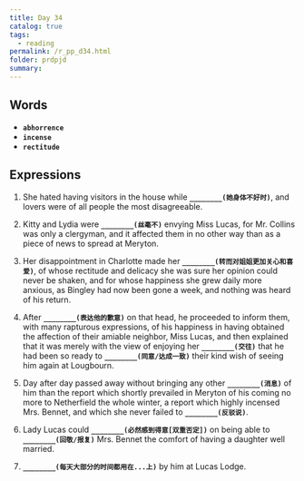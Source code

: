 ```yaml
---
title: Day 34
catalog: true
tags: 
  - reading
permalink: /r_pp_d34.html
folder: prdpjd
summary: 
---
```


## Words

-   <b data-toggle="tooltip" data-original-title="{{site.data.glossary.abhorrence}}">`abhorrence`</b>
-   <b data-toggle="tooltip" data-original-title="{{site.data.glossary.incense}}">`incense`</b>
-   <b data-toggle="tooltip" data-original-title="{{site.data.glossary.rectitude}}">`rectitude`</b>


## Expressions


1.  She hated having visitors in the house while <b data-toggle="tooltip" data-original-title="{{site.data.answers.d34_a}}">`________(她身体不好时)`</b>, and lovers were of all people the most disagreeable.

2.  Kitty and Lydia were <b data-toggle="tooltip" data-original-title="{{site.data.answers.d34_b}}">`________(丝毫不)`</b> envying Miss Lucas, for Mr. Collins was only a clergyman, and it affected them in no other way than as a piece of news to spread at Meryton.

3.  Her disappointment in Charlotte made her <b data-toggle="tooltip" data-original-title="{{site.data.answers.d34_c}}">`________(转而对姐姐更加关心和喜爱)`</b>, of whose rectitude and delicacy she was sure her opinion could never be shaken, and for whose happiness she grew daily more anxious, as Bingley had now been gone a week, and nothing was heard of his return.

4.  After <b data-toggle="tooltip" data-original-title="{{site.data.answers.d34_d}}">`________(表达他的歉意)`</b> on that head, he proceeded to inform them, with many rapturous expressions, of his happiness in having obtained the affection of their amiable neighbor, Miss Lucas, and then explained that it was merely with the view of enjoying her <b data-toggle="tooltip" data-original-title="{{site.data.answers.d34_d2}}">`________(交往)`</b> that he had been so ready to <b data-toggle="tooltip" data-original-title="{{site.data.answers.d34_d3}}">`________(同意/达成一致)`</b> their kind wish of seeing him again at Lougbourn.

5.  Day after day passed away without bringing any other <b data-toggle="tooltip" data-original-title="{{site.data.answers.d34_e}}">`________(消息)`</b> of him than the report which shortly prevailed in Meryton of his coming no more to Netherfield the whole winter, a report which highly incensed Mrs. Bennet, and which she never failed to <b data-toggle="tooltip" data-original-title="{{site.data.answers.d34_e2}}">`________(反驳说)`</b>.

6.  Lady Lucas could <b data-toggle="tooltip" data-original-title="{{site.data.answers.d34_f}}">`________(必然感到得意[双重否定])`</b> on being able to <b data-toggle="tooltip" data-original-title="{{site.data.answers.d34_f2}}">`________(回敬/报复)`</b> Mrs. Bennet the comfort of having a daughter well married.

7.  <b data-toggle="tooltip" data-original-title="{{site.data.answers.d34_g}}">`________(每天大部分的时间都用在...上)`</b> by him at Lucas Lodge.
